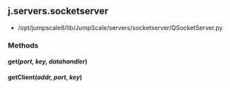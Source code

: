 <!-- toc -->
## j.servers.socketserver

- /opt/jumpscale8/lib/JumpScale/servers/socketserver/QSocketServer.py

### Methods

#### get(*port, key, datahandler*) 

#### getClient(*addr, port, key*) 

